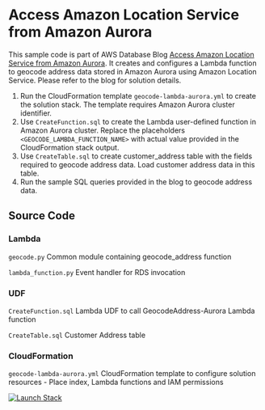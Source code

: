 # Access Amazon Location Service from Amazon Aurora

This sample code is part of AWS Database Blog [Access Amazon Location Service from Amazon Aurora](https://aws.amazon.com/blogs/database/access-amazon-location-service-from-amazon-aurora/). It creates and configures a Lambda function to geocode address data stored in Amazon Aurora using Amazon Location Service. Please refer to the blog for solution details.

1. Run the CloudFormation template `geocode-lambda-aurora.yml` to create the solution stack. The template requires Amazon Aurora cluster identifier.
2. Use `CreateFunction.sql` to create the Lambda user-defined function in Amazon Aurora cluster. Replace the placeholders `<GEOCODE_LAMBDA_FUNCTION_NAME>` with actual value provided in the CloudFormation stack output.
3. Use `CreateTable.sql` to create customer_address table with the fields required to geocode address data. Load customer address data in this table.
4. Run the sample SQL queries provided in the blog to geocode address data.

## Source Code
### Lambda
`geocode.py`
    Common module containing geocode_address function
    
`lambda_function.py`
    Event handler for RDS invocation

### UDF
`CreateFunction.sql`
    Lambda UDF to call GeocodeAddress-Aurora Lambda function

`CreateTable.sql`
    Customer Address table

### CloudFormation
`geocode-lambda-aurora.yml`
    CloudFormation template to configure solution resources - Place index, Lambda functions and IAM permissions

[![Launch Stack](https://d2908q01vomqb2.cloudfront.net/f1f836cb4ea6efb2a0b1b99f41ad8b103eff4b59/2017/02/10/launchstack.png)](https://console.aws.amazon.com/cloudformation/home#/stacks/quickcreate?templateUrl=https://amazon-location-service-lambda-udf.s3.amazonaws.com/geocode-lambda-aurora.yml)
